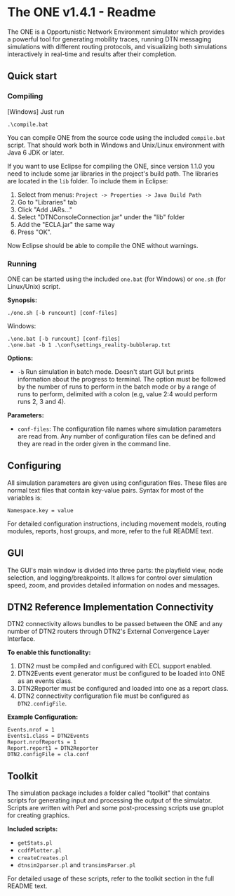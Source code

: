 # The ONE v1.4.1 - Readme

The ONE is a Opportunistic Network Environment simulator which provides a powerful tool for generating mobility traces, running DTN messaging simulations with different routing protocols, and visualizing both simulations interactively in real-time and results after their completion.

## Quick start

### Compiling

[Windows] Just run 
```
.\compile.bat
```

You can compile ONE from the source code using the included `compile.bat` script. That should work both in Windows and Unix/Linux environment with Java 6 JDK or later.

If you want to use Eclipse for compiling the ONE, since version 1.1.0 you need to include some jar libraries in the project's build path. The libraries are located in the `lib` folder. To include them in Eclipse:

1. Select from menus: `Project -> Properties -> Java Build Path`
2. Go to "Libraries" tab
3. Click "Add JARs..."
4. Select "DTNConsoleConnection.jar" under the "lib" folder
5. Add the "ECLA.jar" the same way
6. Press "OK".

Now Eclipse should be able to compile the ONE without warnings.

### Running

ONE can be started using the included `one.bat` (for Windows) or `one.sh` (for Linux/Unix) script.

**Synopsis:**
```
./one.sh [-b runcount] [conf-files]
```

Windows:
```
.\one.bat [-b runcount] [conf-files]
.\one.bat -b 1 .\conf\settings_reality-bubblerap.txt
```

**Options:**
- `-b` Run simulation in batch mode. Doesn't start GUI but prints information about the progress to terminal. The option must be followed by the number of runs to perform in the batch mode or by a range of runs to perform, delimited with a colon (e.g, value 2:4 would perform runs 2, 3 and 4).

**Parameters:**
- `conf-files`: The configuration file names where simulation parameters are read from. Any number of configuration files can be defined and they are read in the order given in the command line.

## Configuring

All simulation parameters are given using configuration files. These files are normal text files that contain key-value pairs. Syntax for most of the variables is:
```
Namespace.key = value
```

For detailed configuration instructions, including movement models, routing modules, reports, host groups, and more, refer to the full README text.

## GUI

The GUI's main window is divided into three parts: the playfield view, node selection, and logging/breakpoints. It allows for control over simulation speed, zoom, and provides detailed information on nodes and messages.

## DTN2 Reference Implementation Connectivity

DTN2 connectivity allows bundles to be passed between the ONE and any number of DTN2 routers through DTN2's External Convergence Layer Interface.

**To enable this functionality:**

1. DTN2 must be compiled and configured with ECL support enabled.
2. DTN2Events event generator must be configured to be loaded into ONE as an events class.
3. DTN2Reporter must be configured and loaded into one as a report class.
4. DTN2 connectivity configuration file must be configured as `DTN2.configFile`.

**Example Configuration:**
```
Events.nrof = 1
Events1.class = DTN2Events
Report.nrofReports = 1
Report.report1 = DTN2Reporter
DTN2.configFile = cla.conf
```

## Toolkit

The simulation package includes a folder called "toolkit" that contains scripts for generating input and processing the output of the simulator. Scripts are written with Perl and some post-processing scripts use gnuplot for creating graphics.

**Included scripts:**
- `getStats.pl`
- `ccdfPlotter.pl`
- `createCreates.pl`
- `dtnsim2parser.pl` and `transimsParser.pl`

For detailed usage of these scripts, refer to the toolkit section in the full README text.